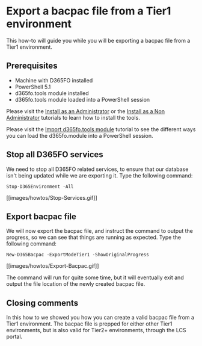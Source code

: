 ﻿# **Export a bacpac file from a Tier1 environment**

This how-to will guide you while you will be exporting a bacpac file from a Tier1 environment.

## **Prerequisites**
* Machine with D365FO installed
* PowerShell 5.1
* d365fo.tools module installed
* d365fo.tools module loaded into a PowerShell session

Please visit the [Install as an Administrator](https://github.com/d365collaborative/d365fo.tools/wiki/Tutorial-Install-Administrator) or the [Install as a Non Administrator](https://github.com/d365collaborative/d365fo.tools/wiki/Tutorial-First-Time-Install-Non-Administrator) tutorials to learn how to install the tools.

Please visit the [Import d365fo.tools module](https://github.com/d365collaborative/d365fo.tools/wiki/Tutorial-Import-Module) tutorial to see the different ways you can load the d365fo.module into a PowerShell session.

## **Stop all D365FO services**
We need to stop all D365FO related services, to ensure that our database isn't being updated while we are exporting it. Type the following command:

```
Stop-D365Environment -All
```

[[images/howtos/Stop-Services.gif]]

## **Export bacpac file**
We will now export the bacpac file, and instruct the command to output the progress, so we can see that things are running as expected. Type the following command:

```
New-D365Bacpac -ExportModeTier1 -ShowOriginalProgress
```

[[images/howtos/Export-Bacpac.gif]]

The command will run for quite some time, but it will eventually exit and output the file location of the newly created bacpac file.

## **Closing comments**
In this how to we showed you how you can create a valid bacpac file from a Tier1 environment. The bacpac file is prepped for either other Tier1 environments, but is also valid for Tier2+ environments, through the LCS portal.
